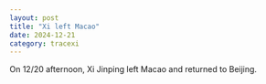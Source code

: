 ```yaml
---
layout: post
title: "Xi left Macao"
date: 2024-12-21
category: tracexi
---
```


On 12/20 afternoon, Xi Jinping left Macao and returned to Beijing.

